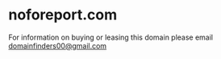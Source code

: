 # noforeport.com
For information on buying or leasing this domain please email domainfinders00@gmail.com
